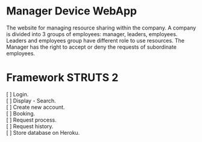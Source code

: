 # Manager Device WebApp
  The website for managing resource sharing within the company. A company is divided into 3 groups of 
employees: manager, leaders, employees. Leaders and employees group have different role to use resources. The 
Manager has the right to accept or deny the requests of subordinate employees.
# Framework STRUTS 2
[ ] Login. <br>
[ ] Display - Search.<br>
[ ] Create new	account.<br>
[ ] Booking.<br>
[ ] Request	process.<br>
[ ] Request	history.<br>
[ ] Store database on Heroku.<br>
